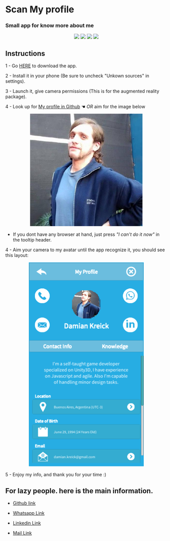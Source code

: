 # Scan My profile

### Small app for know more about me

<p align="center"><img src="https://img.shields.io/badge/Version-2018.2.17-blue.svg"/> <img src="https://img.shields.io/badge/Status-Deployed-brightgreen.svg"/> <img src="https://img.shields.io/badge/Contribuitors-Welcome-blue.svg"/> <img src="https://img.shields.io/badge/Build Version-1.0-orange.svg"/></p> 

## Instructions 

1 - Go [HERE](https://github.com/Dkreick/Scan-My-Profile/raw/master/Build.apk) to download the app.

2 - Install it in your phone (Be sure to uncheck "Unkown sources" in settings).

3 - Launch it, give camera permissions (This is for the augmented reality package).

4 - Look up for [My profile in Github](https://github.com/Dkreick) ☚ *OR* aim for the image below

<p align="center">
  <img src="https://github.com/Dkreick/Scan-My-Profile/blob/master/Scan%20My%20Profile/Assets/Assets/Images/ProfileImage.jpeg" width="350" height="350">
</p>

* If you dont have any browser at hand, just press *"I can't do it now"* in the tooltip header.

4 - Aim your camera to my avatar until the app recognize it, you should see this layout: 


<p align="center">
  <img src="https://github.com/Dkreick/Scan-My-Profile/blob/master/ReadmePhoto.png">
</p>


5 - Enjoy my info, and thank you for your time :)

## For lazy people. here is the main information.

* [Github link](https://github.com/Dkreick)

* [Whatsapp Link](https://wa.me/541133302076)

* [Linkedin Link](https://www.linkedin.com/in/damiankreick/)

* [Mail Link](mailto:damian.kreick@email.com )
